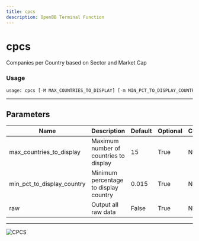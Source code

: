 ```yaml
---
title: cpcs
description: OpenBB Terminal Function
---
```


# cpcs

Companies per Country based on Sector and Market Cap

### Usage 
```python
usage: cpcs [-M MAX_COUNTRIES_TO_DISPLAY] [-m MIN_PCT_TO_DISPLAY_COUNTRY] [-r]
```

---
## Parameters

| Name | Description | Default | Optional | Choices |
| ---- | ----------- | ------- | -------- | ------- |
| max_countries_to_display | Maximum number of countries to display | 15 | True | None |
| min_pct_to_display_country | Minimum percentage to display country | 0.015 | True | None |
| raw | Output all raw data | False | True | None |


---
![CPCS](https://user-images.githubusercontent.com/46355364/153896494-5c0c9c00-aa2a-45cb-8a93-cfaa908b35df.png)


